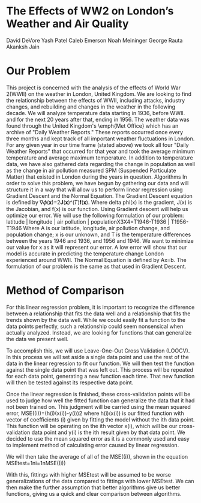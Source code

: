 # The Effects of WW2 on London’s Weather and Air Quality
David DeVore
Yash Patel
Caleb Emerson
Noah Meininger
George Rauta
Akanksh Jain
 
# Our Problem
This project is concerned with the analysis of the effects of World War 2(WWII) on the weather in London, United Kingdom. We are looking to find the relationship between the effects of WWII, including attacks, industry changes, and rebuilding and changes in the weather in the following decade. We will analyze temperature data starting in 1936, before WWII. and for the next 20 years after that, ending in 1956. The weather data was found through the United Kingdom's \emph{Met Office} which has an archive of "Daily Weather Reports." These reports occurred once every three months and kept track of all important weather fluctuations in London. For any given year in our time frame (stated above) we took all four "Daily Weather Reports" that occurred for that year and took the average minimum temperature and average maximum temperature. In addition to temperature data, we have also gathered data regarding the change in population as well as the change in air pollution measured SPM (Suspended Particulate Matter) that existed in London during the years in question. 
Algorithms
In order to solve this problem, we have begun by gathering our data and will structure it in a way that will allow us to perform linear regression using Gradient Descent and the Normal Equation.
The Gradient Descent equation is defined by ∇𝜙(𝐱)=2𝐉(𝐱)^(𝑇)𝐟(𝐱). Where delta phi(x) is the gradient, J(x) is the Jacobian, and f(x) is our function. Using Gradient descent will help us optimize our error. We will use the following formulation of our problem:
latitude | longitude |  air pollution |  populationX3X4=T1946-T1936 | T1956-T1946
Where A is our latitude, longitude, air pollution change, and population change; x is our unknown, and T is the temperature differences between the years 1946 and 1936, and 1956 and 1946. We want to minimize our value for x as it will represent our error. A low error will show that our model is accurate in predicting the temperature change London experienced around WWII.
The Normal Equation is defined by Ax=b. The formulation of our problem is the same as that used in Gradient Descent.

# Method of Comparison
For this linear regression problem, it is important to recognize the difference between a relationship that fits the data well and a relationship that fits the trends shown by the data well. While we could easily fit a function to the data points perfectly, such a relationship could seem nonsensical when actually analyzed. Instead, we are looking for functions that can generalize the data we present well. 

To accomplish this, we will use Leave-One-Out Cross Validation (LOOCV). In this process we will set aside a single data point and use the rest of the data in the linear regression to fit our function. We will then test the function against the single data point that was left out. This process will be repeated for each data point, generating a new function each time. That new function will then be tested against its respective data point. 

Once the linear regression is finished, these cross-validation points will be used to judge how well the fitted function can generalize the data that it had not been trained on. This judgment will be carried using the mean squared error, 
MSE((i))=(h(i)(x(i))-y(i))2 
where h(i)(x(i)) is our fitted function with vector of coefficients (i) given by fitting the model without the ith data point. This function will be operating on the ith vector x(i), which will be our cross-validation data point and y(i) is the ith result given by that data point. We decided to use the mean squared error as it is a commonly used and easy to implement method of calculating error caused by linear regression.
	
We will then take the average of all of the MSE((i)), shown in the equation 
MSEtest=1ni=1nMSE((i))

With this, fittings with higher MSEtest will be assumed to be worse generalizations of the data compared to fittings with lower MSEtest. We can then make the further assumption that better algorithms give us better functions, giving us a quick and clear comparison between algorithms.
